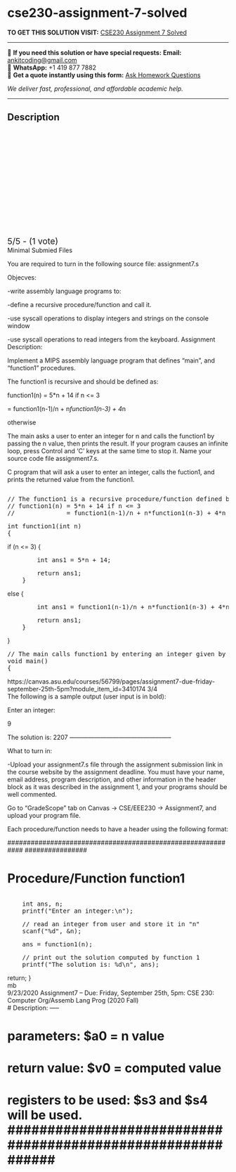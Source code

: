 # cse230-assignment-7-solved
**TO GET THIS SOLUTION VISIT:** [CSE230 Assignment 7 Solved](https://www.ankitcodinghub.com/product/cse230-assignment-7-solved/)


---

📩 **If you need this solution or have special requests:** **Email:** ankitcoding@gmail.com  
📱 **WhatsApp:** +1 419 877 7882  
📄 **Get a quote instantly using this form:** [Ask Homework Questions](https://www.ankitcodinghub.com/services/ask-homework-questions/)

*We deliver fast, professional, and affordable academic help.*

---

<h2>Description</h2>



<div class="kk-star-ratings kksr-auto kksr-align-center kksr-valign-top" data-payload="{&quot;align&quot;:&quot;center&quot;,&quot;id&quot;:&quot;96175&quot;,&quot;slug&quot;:&quot;default&quot;,&quot;valign&quot;:&quot;top&quot;,&quot;ignore&quot;:&quot;&quot;,&quot;reference&quot;:&quot;auto&quot;,&quot;class&quot;:&quot;&quot;,&quot;count&quot;:&quot;1&quot;,&quot;legendonly&quot;:&quot;&quot;,&quot;readonly&quot;:&quot;&quot;,&quot;score&quot;:&quot;5&quot;,&quot;starsonly&quot;:&quot;&quot;,&quot;best&quot;:&quot;5&quot;,&quot;gap&quot;:&quot;4&quot;,&quot;greet&quot;:&quot;Rate this product&quot;,&quot;legend&quot;:&quot;5\/5 - (1 vote)&quot;,&quot;size&quot;:&quot;24&quot;,&quot;title&quot;:&quot;CSE230 Assignment 7 Solved&quot;,&quot;width&quot;:&quot;138&quot;,&quot;_legend&quot;:&quot;{score}\/{best} - ({count} {votes})&quot;,&quot;font_factor&quot;:&quot;1.25&quot;}">

<div class="kksr-stars">

<div class="kksr-stars-inactive">
            <div class="kksr-star" data-star="1" style="padding-right: 4px">


<div class="kksr-icon" style="width: 24px; height: 24px;"></div>
        </div>
            <div class="kksr-star" data-star="2" style="padding-right: 4px">


<div class="kksr-icon" style="width: 24px; height: 24px;"></div>
        </div>
            <div class="kksr-star" data-star="3" style="padding-right: 4px">


<div class="kksr-icon" style="width: 24px; height: 24px;"></div>
        </div>
            <div class="kksr-star" data-star="4" style="padding-right: 4px">


<div class="kksr-icon" style="width: 24px; height: 24px;"></div>
        </div>
            <div class="kksr-star" data-star="5" style="padding-right: 4px">


<div class="kksr-icon" style="width: 24px; height: 24px;"></div>
        </div>
    </div>

<div class="kksr-stars-active" style="width: 138px;">
            <div class="kksr-star" style="padding-right: 4px">


<div class="kksr-icon" style="width: 24px; height: 24px;"></div>
        </div>
            <div class="kksr-star" style="padding-right: 4px">


<div class="kksr-icon" style="width: 24px; height: 24px;"></div>
        </div>
            <div class="kksr-star" style="padding-right: 4px">


<div class="kksr-icon" style="width: 24px; height: 24px;"></div>
        </div>
            <div class="kksr-star" style="padding-right: 4px">


<div class="kksr-icon" style="width: 24px; height: 24px;"></div>
        </div>
            <div class="kksr-star" style="padding-right: 4px">


<div class="kksr-icon" style="width: 24px; height: 24px;"></div>
        </div>
    </div>
</div>


<div class="kksr-legend" style="font-size: 19.2px;">
            5/5 - (1 vote)    </div>
    </div>
<div class="page" title="Page 1">
<div class="section">
<div class="section">
<div class="layoutArea">
<div class="column">
Minimal Submied Files

You are required to turn in the following source file: assignment7.s

Objecves:

-write assembly language programs to:

-define a recursive procedure/function and call it.

</div>
</div>
</div>
</div>
</div>
<div class="page" title="Page 2">
<div class="section">
<div class="section">
<div class="section">
<div class="layoutArea">
<div class="column">
-use syscall operations to display integers and strings on the console window

-use syscall operations to read integers from the keyboard. Assignment Description:

Implement a MIPS assembly language program that defines “main”, and “function1” procedures.

The function1 is recursive and should be defined as:

function1(n) = 5*n + 14 if n &lt;= 3

= function1(n-1)/n + n*function1(n-3) + 4*n

otherwise

The main asks a user to enter an integer for n and calls the function1 by passing the n value, then prints the result. If your program causes an infinite loop, press Control and ‘C’ keys at the same time to stop it. Name your source code file assignment7.s.

C program that will ask a user to enter an integer, calls the fuction1, and prints the returned value from the function1.

</div>
</div>
</div>
<div class="section">
<div class="layoutArea">
<div class="column">
<pre>// The function1 is a recursive procedure/function defined by:
// function1(n) = 5*n + 14 if n &lt;= 3
//              = function1(n-1)/n + n*function1(n-3) + 4*n  otherwise.
</pre>
<pre>int function1(int n)
{
</pre>
if (n &lt;= 3) {

<pre>        int ans1 = 5*n + 14;
</pre>
<pre>        return ans1;
    }
</pre>
else {

<pre>        int ans1 = function1(n-1)/n + n*function1(n-3) + 4*n;
</pre>
<pre>        return ans1;
    }
</pre>
}

<pre>// The main calls function1 by entering an integer given by a user.
void main()
{</pre>
</div>
</div>
</div>
</div>
</div>
</div>
<div class="page" title="Page 3">
<div class="section">
<div class="section">
<div class="layoutArea">
<div class="column">
https://canvas.asu.edu/courses/56799/pages/assignment7-due-friday-september-25th-5pm?module_item_id=3410174 3/4

</div>
</div>
</div>
<div class="section">
<div class="layoutArea">
<div class="column">
The following is a sample output (user input is in bold):

Enter an integer:

9

The solution is: 2207 ————————————————–

What to turn in:

-Upload your assignment7.s file through the assignment submission link in the course website by the assignment deadline. You must have your name, email address, program description, and other information in the header block as it was described in the assignment 1, and your programs should be well commented.

Go to “GradeScope” tab on Canvas -&gt; CSE/EEE230 -&gt; Assignment7, and upload your program file.

Each procedure/function needs to have a header using the following format:

############################################################ ################

# Procedure/Function function1

</div>
</div>
</div>
<div class="section">
<div class="layoutArea">
<div class="column">
<pre>    int ans, n;
    printf("Enter an integer:\n");
</pre>
<pre>    // read an integer from user and store it in "n"
    scanf("%d", &amp;n);
</pre>
<pre>    ans = function1(n);
</pre>
<pre>    // print out the solution computed by function 1
    printf("The solution is: %d\n", ans);
</pre>
return; }

</div>
</div>
</div>
</div>
<div class="section">
<div class="layoutArea">
<div class="column">
mb

</div>
</div>
</div>
</div>
<div class="page" title="Page 4">
<div class="section">
<div class="layoutArea">
<div class="column">
9/23/2020 Assignment7 – Due: Friday, September 25th, 5pm: CSE 230: Computer Org/Assemb Lang Prog (2020 Fall)

</div>
</div>
<div class="section">
<div class="layoutArea">
<div class="column">
# Description: —–

# parameters: $a0 = n value

# return value: $v0 = computed value

# registers to be used: $s3 and $s4 will be used. ############################################################ ################

</div>
</div>
</div>
</div>
</div>
